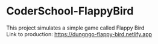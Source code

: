 # CoderSchool-FlappyBird
This project simulates a simple game called Flappy Bird</br>
Link to production: https://dungngo-flappy-bird.netlify.app

